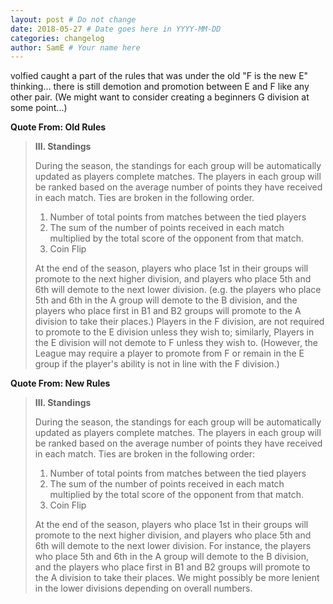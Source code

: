 ```yaml
---
layout: post # Do not change
date: 2018-05-27 # Date goes here in YYYY-MM-DD
categories: changelog
author: SamE # Your name here
---
```


volfied caught a part of the rules that was under the old "F is the new E" thinking... there is still demotion and promotion between E and F like any other pair. (We might want to consider creating a beginners G division at some point...)


**Quote From: Old Rules**
> **III. Standings**
>
> During the season, the standings for each group will be automatically updated as players complete matches. The players in each group will be ranked based on the average number of points they have received in each match. Ties are broken in the following order.
>
> 1. Number of total points from matches between the tied players
> 2. The sum of the number of points received in each match multiplied by the total score of the opponent from that match.
> 3. Coin Flip
>
> At the end of the season, players who place 1st in their groups will promote to the next higher division, and players who place 5th and 6th will demote to the next lower division. (e.g. the players who place 5th and 6th in the A group will demote to the B division, and the players who place first in B1 and B2 groups will promote to the A division to take their places.) Players in the F division, are not required to promote to the E division unless they wish to; similarly, Players in the E division will not demote to F unless they wish to. (However, the League may require a player to promote from F or remain in the E group if the player's ability is not in line with the F division.)


**Quote From: New Rules**
> **III. Standings**
>
> During the season, the standings for each group will be automatically updated as players complete matches. The players in each group will be ranked based on the average number of points they have received in each match. Ties are broken in the following order:
> 1. Number of total points from matches between the tied players
> 2. The sum of the number of points received in each match multiplied by the total score of the opponent from that match.
> 3. Coin Flip
>
> At the end of the season, players who place 1st in their groups will promote to the next higher division, and players who place 5th and 6th will demote to the next lower division. For instance, the players who place 5th and 6th in the A group will demote to the B division, and the players who place first in B1 and B2 groups will promote to the A division to take their places. We might possibly be more lenient in the lower divisions depending on overall numbers.
